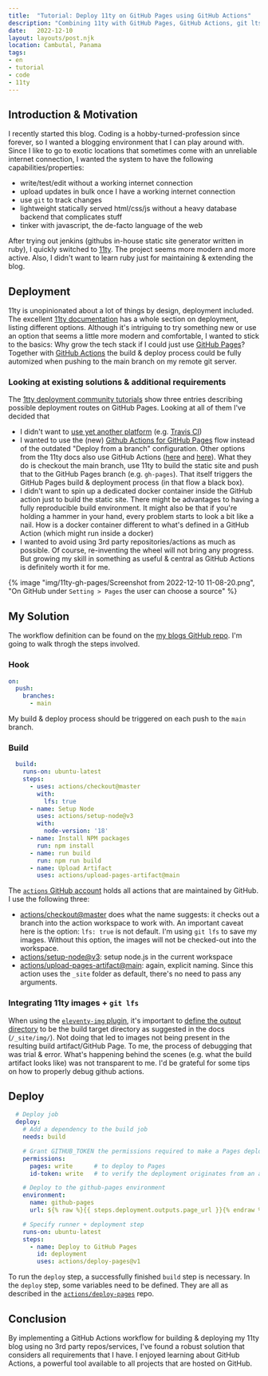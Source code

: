 ```yaml
---
title:  "Tutorial: Deploy 11ty on GitHub Pages using GitHub Actions"
description: "Combining 11ty with GitHub Pages, GitHub Actions, git lts and the 11ty-images plugin"
date:   2022-12-10
layout: layouts/post.njk
location: Cambutal, Panama
tags:
- en 
- tutorial
- code
- 11ty
---
```

## Introduction & Motivation

I recently started this blog. Coding is a hobby-turned-profession since forever, so I wanted a blogging environment that I can play around with. Since I like to go to exotic locations that sometimes come with an unreliable internet connection, I wanted the system to have the following capabilities/properties:

- write/test/edit without a working internet connection
- upload updates in bulk once I have a working internet connection
- use `git` to track changes
- lightweight statically served html/css/js without a heavy database backend that complicates stuff
- tinker with javascript, the de-facto language of the web

After trying out jenkins (githubs in-house static site generator written in ruby), I quickly switched to [11ty](https://github.com/11ty). The project seems more modern and more active. Also, I didn't want to learn ruby just for maintaining & extending the blog.

## Deployment

11ty is unopinionated about a lot of things by design, deployment included. The excellent [11ty documentation](https://www.11ty.dev/docs/deployment/) has a whole section on deployment, listing different options. Although it's intriguing to try something new or use an option that seems a little more modern and comfortable, I wanted to stick to the basics: Why grow the tech stack if I could just use [GitHub Pages](https://pages.github.com/)? Together with [GitHub Actions](https://docs.github.com/en/actions) the build & deploy process could be fully automized when pushing to the main branch on my remote git server.

### Looking at existing solutions & additional requirements

The [1tty deployment community tutorials](https://www.11ty.dev/docs/deployment/#community-tutorials) show three entries describing possible deployment routes on GitHub Pages. Looking at all of them I've decided that

- I didn't want to [use yet another platform](https://snook.ca/archives/servers/deploying-11ty-to-gh-pages) (e.g. [Travis CI](https://www.travis-ci.com/))
- I wanted to use the (new) [Github Actions for GitHub Pages](https://github.blog/2022-08-10-github-pages-now-uses-actions-by-default/) flow instead of the outdated "Deploy from a branch" configuration. Other options from the 11ty docs also use GitHub Actions ([here](https://quinndombrowski.com/blog/2022/05/07/hosting-eleventy-on-github-pages/) and [here](https://github.com/marketplace/actions/eleventy-action)). What they do is checkout the main branch, use 11ty to build the static site and push that to the GitHub Pages branch (e.g. `gh-pages`). That itself triggers the GitHub Pages build & deployment process (in that flow a black box).
- I didn't want to spin up a dedicated docker container inside the GitHub action just to build the static site. There might be advantages to having a fully reproducible build environment. It might also be that if you're holding a hammer in your hand, every problem starts to look a bit like a nail. How is a docker container different to what's defined in a GitHub Action (which might run inside a docker)
- I wanted to avoid using 3rd party repositories/actions as much as possible. Of course, re-inventing the wheel will not bring any progress. But growing my skill in something as useful & central as GitHub Actions is definitely worth it for me.

{% image "img/11ty-gh-pages/Screenshot from 2022-12-10 11-08-20.png", "On GitHub under `Setting > Pages` the user can choose a source" %}

## My Solution

The workflow definition can be found on the [my blogs GitHub repo](https://github.com/maschlr/adapt.abilit.ee/38c05f251c12be9f58789af55419da92724bca93/.github/workflows/elevenly_build.yml). I'm going to walk throgh the steps involved.

### Hook

```yml
on:
  push:
    branches:
      - main
```

My build & deploy process should be triggered on each push to the `main` branch.

### Build

```yml
  build:
    runs-on: ubuntu-latest
    steps:
      - uses: actions/checkout@master
        with:
          lfs: true
      - name: Setup Node
        uses: actions/setup-node@v3
        with:
          node-version: '18'
      - name: Install NPM packages
        run: npm install    
      - name: run build
        run: npm run build   
      - name: Upload Artifact
        uses: actions/upload-pages-artifact@main
```

The [`actions` GitHub account](https://github.com/actions) holds all actions that are maintained by GitHub. I use the following three:

- [actions/checkout@master](https://github.com/actions/checkout) does what the name suggests: it checks out a branch into the action workspace to work with. An important caveat here is the option: `lfs: true` is not default. I'm using `git lfs` to save my images. Without this option, the images will not be checked-out into the workspace.
- [actions/setup-node@v3](https://github.com/actions/setup-node): setup node.js in the current workspace
- [actions/upload-pages-artifact@main](https://github.com/actions/upload-pages-artifact): again, explicit naming. Since this action uses the `_site` folder as default, there's no need to pass any arguments.

### Integrating 11ty images + `git lfs`

When using the [`eleventy-img` plugin](https://github.com/11ty/eleventy-img), it's important to [define the output directory](https://www.11ty.dev/docs/plugins/image/#output-directory) to be the build target directory as suggested in the docs (`/_site/img/`). Not doing that led to images not being present in the resulting build artifact/GitHub Page. To me, the process of debugging that was trial & error. What's happening behind the scenes (e.g. what the build artifact looks like) was not transparent to me. I'd be grateful for some tips on how to properly debug github actions.

## Deploy

```yml
  # Deploy job
  deploy:
    # Add a dependency to the build job
    needs: build

    # Grant GITHUB_TOKEN the permissions required to make a Pages deployment
    permissions:
      pages: write      # to deploy to Pages
      id-token: write   # to verify the deployment originates from an appropriate source

    # Deploy to the github-pages environment
    environment:
      name: github-pages
      url: ${% raw %}{{ steps.deployment.outputs.page_url }}{% endraw %}

    # Specify runner + deployment step
    runs-on: ubuntu-latest
    steps:
      - name: Deploy to GitHub Pages
        id: deployment
        uses: actions/deploy-pages@v1
```

To run the `deploy` step, a successfully finished `build` step is necessary. In the `deploy` step, some variables need to be defined. They are all as described in the [`actions/deploy-pages`](https://github.com/actions/deploy-pages) repo.

## Conclusion

By implementing a GitHub Actions workflow for building & deploying my 11ty blog using no 3rd party repos/services, I've found a robust solution that considers all requirements that I have. I enjoyed learning about GitHub Actions, a powerful tool available to all projects that are hosted on GitHub.
